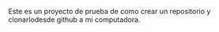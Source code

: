 Este es un proyecto de prueba de como crear un repositorio y clonarlodesde github a mi computadora.
